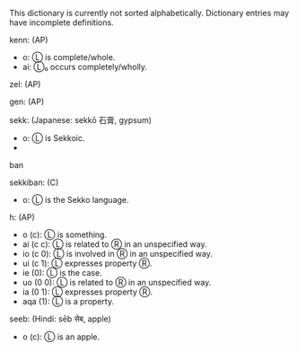 This dictionary is currently not sorted alphabetically. Dictionary entries may have incomplete definitions.

kenn: (AP)
- o: Ⓛ is complete/whole.
- ai: Ⓛ₀ occurs completely/wholly.

zel: (AP)


gen: (AP)


sekk: (Japanese: sekkō 石膏, gypsum)
- o: Ⓛ is Sekkoic.
- 

ban

sekkiban: (C)
- o: Ⓛ is the Sekko language.

h: (AP)
 - o (c): Ⓛ is something.
 - ai (c c): Ⓛ is related to Ⓡ in an unspecified way.
 - io (c 0): Ⓛ is involved in Ⓡ in an unspecified way.
 - ui (c 1):  Ⓛ expresses property Ⓡ.
 - ie (0): Ⓛ is the case.
 - uo (0 0): Ⓛ is related to Ⓡ in an unspecified way.
 - ia (0 1): Ⓛ expresses property Ⓡ.
 - aqa (1): Ⓛ is a property.

seeb: (Hindi: sēb सेब, apple)
- o (c): Ⓛ is an apple.